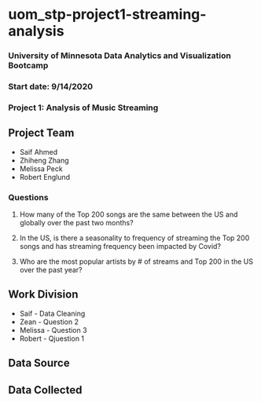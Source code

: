 # uom_stp-project1-streaming-analysis
### University of Minnesota Data Analytics and Visualization Bootcamp
### Start date: 9/14/2020
### Project 1: Analysis of Music Streaming

## Project Team

- Saif Ahmed
- Zhiheng Zhang
- Melissa Peck
- Robert Englund


### Questions

1. How many of the Top 200 songs are the same between the US and globally over the past two months?

2. In the US, is there a seasonality to frequency of streaming the Top 200 songs and has streaming frequency been impacted by Covid?

3. Who are the most popular artists by # of streams and Top 200 in the US over the past year?


## Work Division

- Saif - Data Cleaning
- Zean - Question 2
- Melissa - Question 3
- Robert - Qjuestion 1

## Data Source

## Data Collected
